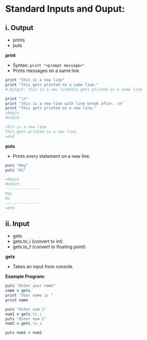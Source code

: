 # Standard Inputs and Ouput:


## i. Output
- prints
- puts

**print**
- Syntax: ``print "<prompt message>"``
- Prints messages on a same line

```rb
print "this is a new line"
print "this gets printed on a same line."
# Output: this is a new linethis gets printed on a same line

print "\n"
print "this is a new line with line break after, \n"
print "this gets printed on a new line."
=begin
Output:

this is a new line 
this gets printed on a new line.
=end
```

**puts**
- Prints every statement on a new line.

```rb
puts "Hey"
puts "Hi"

=begin
Output:
---------------
Hey
Hi
---------------
=end
```

## ii. Input
- gets
- gets.to_i (convert to int)
- gets.to_f (convert to floating point)

**gets**
- Takes an input from console.

**Example Program:**

```rb
puts "Enter your name"
name = gets
print "Your name is "
print name
```

```rb
puts "Enter num 1"
num1 = gets.to_i
puts "Enter num 2"
num2 = gets.to_i

puts num1 + num2
```